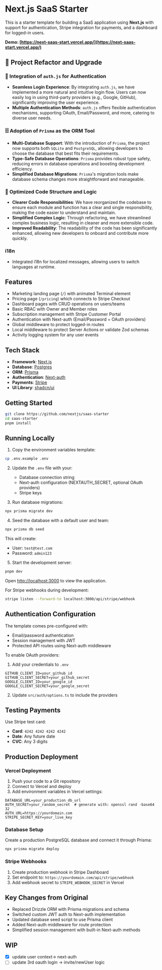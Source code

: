 
# Next.js SaaS Starter

This is a starter template for building a SaaS application using **Next.js** with support for authentication, Stripe integration for payments, and a dashboard for logged-in users.

**Demo: [https://next-saas-start.vercel.app/](https://next-saas-start.vercel.app/)**


## 🚀 Project Refactor and Upgrade 

### 🔐 Integration of `auth.js` for Authentication
- **Seamless Login Experience**: By integrating `auth.js`, we have implemented a more natural and intuitive login flow. Users can now easily log in using third-party providers (e.g., Google, GitHub), significantly improving the user experience.
- **Multiple Authentication Methods**: `auth.js` offers flexible authentication mechanisms, supporting OAuth, Email/Password, and more, catering to diverse user needs.

### 🗄️ Adoption of `Prisma` as the ORM Tool
- **Multi-Database Support**: With the introduction of `Prisma`, the project now supports both `SQLite` and `PostgreSQL`, allowing developers to choose the database that best fits their requirements.
- **Type-Safe Database Operations**: `Prisma` provides robust type safety, reducing errors in database operations and boosting development efficiency.
- **Simplified Database Migrations**: `Prisma`'s migration tools make database schema changes more straightforward and manageable.

### 🧩 Optimized Code Structure and Logic
- **Clearer Code Responsibilities**: We have reorganized the codebase to ensure each module and function has a clear and single responsibility, making the code easier to understand and maintain.
- **Simplified Complex Logic**: Through refactoring, we have streamlined complex business logic, resulting in cleaner and more extensible code.
- **Improved Readability**: The readability of the code has been significantly enhanced, allowing new developers to onboard and contribute more quickly.

### i18n 
- Integrated i18n for localized messages, allowing users to switch languages at runtime.
 

## Features

- Marketing landing page (`/`) with animated Terminal element
- Pricing page (`/pricing`) which connects to Stripe Checkout
- Dashboard pages with CRUD operations on users/teams
- Basic RBAC with Owner and Member roles
- Subscription management with Stripe Customer Portal
- Authentication with Next-auth (Email/Password + OAuth providers)
- Global middleware to protect logged-in routes
- Local middleware to protect Server Actions or validate Zod schemas
- Activity logging system for any user events

## Tech Stack

- **Framework**: [Next.js](https://nextjs.org/)
- **Database**: [Postgres](https://www.postgresql.org/)
- **ORM**: [Prisma](https://www.prisma.io/)
- **Authentication**: [Next-auth](https://next-auth.js.org/)
- **Payments**: [Stripe](https://stripe.com/)
- **UI Library**: [shadcn/ui](https://ui.shadcn.com/)

## Getting Started

```bash
git clone https://github.com/nextjs/saas-starter
cd saas-starter
pnpm install
```

## Running Locally

1. Copy the environment variables template:
```bash
cp .env.example .env
```

2. Update the `.env` file with your:
   - Database connection string
   - Next-auth configuration (NEXTAUTH_SECRET, optional OAuth providers)
   - Stripe keys

3. Run database migrations:
```bash
npx prisma migrate dev
```

4. Seed the database with a default user and team:
```bash
npx prisma db seed
```

This will create:
- User: `test@test.com`
- Password: `admin123`

5. Start the development server:
```bash
pnpm dev
```

Open [http://localhost:3000](http://localhost:3000) to view the application.

For Stripe webhooks during development:
```bash
stripe listen --forward-to localhost:3000/api/stripe/webhook
```

## Authentication Configuration

The template comes pre-configured with:
- Email/password authentication
- Session management with JWT
- Protected API routes using Next-auth middleware

To enable OAuth providers:
1. Add your credentials to `.env`
```env
GITHUB_CLIENT_ID=your_github_id
GITHUB_CLIENT_SECRET=your_github_secret
GOOGLE_CLIENT_ID=your_google_id
GOOGLE_CLIENT_SECRET=your_google_secret
```
2. Update `src/auth/options.ts` to include the providers

## Testing Payments

Use Stripe test card:
- **Card**: `4242 4242 4242 4242`
- **Date**: Any future date
- **CVC**: Any 3 digits

## Production Deployment

### Vercel Deployment
1. Push your code to a Git repository
2. Connect to Vercel and deploy
3. Add environment variables in Vercel settings:
```env
DATABASE_URL=your_production_db_url
AUTH_SECRET=your_random_secret  # generate with: openssl rand -base64 32
AUTH_URL=https://yourdomain.com
STRIPE_SECRET_KEY=your_live_key
```

### Database Setup
Create a production PostgreSQL database and connect it through Prisma:
```bash
npx prisma migrate deploy
```

### Stripe Webhooks
1. Create production webhook in Stripe Dashboard
2. Set endpoint to: `https://yourdomain.com/api/stripe/webhook`
3. Add webhook secret to `STRIPE_WEBHOOK_SECRET` in Vercel

## Key Changes from Original
- Replaced Drizzle ORM with Prisma migrations and schema
- Switched custom JWT auth to Next-auth implementation
- Updated database seed script to use Prisma client
- Added Next-auth middleware for route protection
- Simplified session management with built-in Next-auth methods
 


 ## WIP
 - [x] update user context-> next-auth
 - [ ] update 3rd oauth login -> invite/newUser logic 